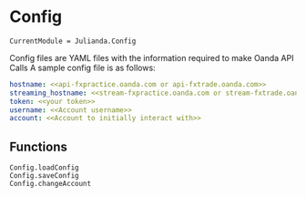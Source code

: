 # Config

```@meta
CurrentModule = Julianda.Config
```

Config files are YAML files with the information required to make Oanda API Calls
A sample config file is as follows:

```YAML
hostname: <<api-fxpractice.oanda.com or api-fxtrade.oanda.com>>
streaming_hostname: <<stream-fxpractice.oanda.com or stream-fxtrade.oanda.com>>
token: <<your token>>
username: <<Account username>>
account: <<Account to initially interact with>>
```

## Functions
```@docs
Config.loadConfig
Config.saveConfig
Config.changeAccount
```
